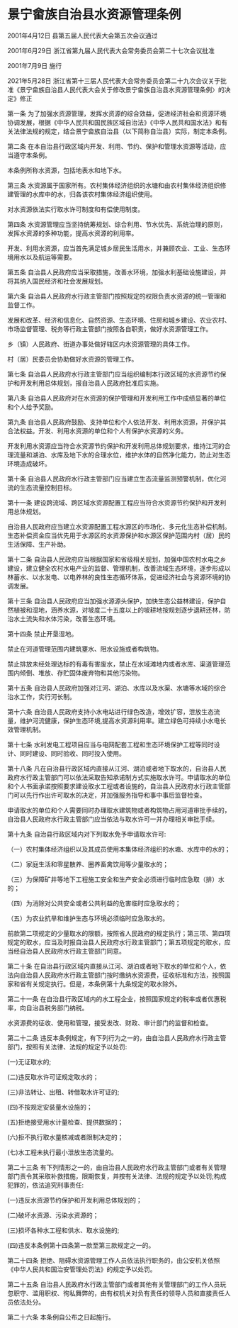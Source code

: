# 景宁畲族自治县水资源管理条例

2001年4月12日 县第五届人民代表大会第五次会议通过

2001年6月29日 浙江省第九届人民代表大会常务委员会第二十七次会议批准

2001年7月9日 施行

2021年5月28日 浙江省第十三届人民代表大会常务委员会第二十九次会议关于批准《景宁畲族自治县人民代表大会关于修改景宁畲族自治县水资源管理条例〉的决定》修正



第一条 为了加强水资源管理，发挥水资源的综合效益，促进经济社会和资源环境协调发展，根据《中华人民共和国民族区域自治法》《中华人民共和国水法》和有关法律法规的规定，结合景宁畲族自治县（以下简称自治县）实际，制定本条例。

第二条 在本自治县行政区域内开发、利用、节约、保护和管理水资源等活动，应当遵守本条例。

本条例所称水资源，包括地表水和地下水。

第三条 水资源属于国家所有。农村集体经济组织的水塘和由农村集体经济组织修建管理的水库中的水，归各该农村集体经济组织使用。

对水资源依法实行取水许可制度和有偿使用制度。

第四条 水资源管理应当坚持统筹规划、综合利用、节水优先、系统治理的原则，发挥水资源的多种功能，提高水资源的利用率。

开发、利用水资源，应当首先满足城乡居民生活用水，并兼顾农业、工业、生态环境用水以及航运等需要。

第五条 自治县人民政府应当采取措施，改善水环境，加强水利基础设施建设，并将其纳入国民经济和社会发展规划。

第六条 自治县人民政府水行政主管部门按照规定的权限负责水资源的统一管理和监督工作。

发展和改革、经济和信息化、自然资源、生态环境、住房和城乡建设、农业农村、市场监督管理、税务等行政主管部门按照各自职责，做好水资源管理工作。

乡（镇）人民政府、街道办事处做好辖区内水资源管理的具体工作。

村（居）民委员会协助做好水资源的管理工作。

第七条 自治县人民政府水行政主管部门应当组织编制本行政区域的水资源节约保护和开发利用总体规划，报自治县人民政府批准后实施。

第八条 自治县人民政府对在水资源的保护管理和开发利用工作中成绩显著的单位和个人给予奖励。

第九条 自治县人民政府鼓励、支持单位和个人依法开发、利用水资源，并保护其合法权益。开发、利用水资源的单位和个人有保护水资源的义务。

开发利用水资源应当符合水资源节约保护和开发利用总体规划要求，维持江河的合理流量和湖泊、水库及地下水的合理水位，维护水体的自然净化能力，防止对生态环境造成破坏。

第十条 自治县人民政府水行政主管部门应当建立生态流量监测预警机制，优化河流的生态流量控制目标。

第十一条 建设跨流域、跨区域水资源配置工程应当符合水资源节约保护和开发利用总体规划。

自治县人民政府应当建立水资源配置工程水源区的市场化、多元化生态补偿机制。生态补偿资金应当优先用于水源区的水资源保护和水源区保护范围内村（居）民的生活保障、生产补助。

第十二条 自治县人民政府应当根据国家和省级相关规划，加强中国农村水电之乡建设，建立健全农村水电产业的监督、管理机制，改善流域生态环境，逐步形成以林蓄水、以水发电、以电养林的良性生态循环体系，促进经济社会与资源环境的协调发展。

第十三条 自治县人民政府应当加强水源源头保护，加快生态公益林建设，保护自然植被和湿地，涵养水源，对坡度二十五度以上的坡耕地按规划逐步退耕还林，防治水土流失和水体污染，改善生态环境。

第十四条 禁止开垦湿地。

禁止在河道管理范围内建筑壅水、阻水设施或者构筑物。

禁止排放未经处理达标的有毒有害废水，禁止在水域滩地内或者水库、渠道管理范围内倾倒、堆放、存贮固体废弃物和其他污染物。

第十五条 自治县人民政府加强对江河、湖泊、水库以及水渠、水塘等水域的综合治水工作，实行河长制。

第十六条 自治县人民政府支持小水电站进行绿色改造，增效扩容，泄放生态流量，维护河流健康，保护生态环境,提高水资源利用率。建立绿色可持续小水电长效管理机制。

第十七条 水利发电工程项目应当与电网配套工程和生态环境保护工程等同时设计、同时建设、同时验收、同时投入使用。

第十八条 凡在自治县行政区域内直接从江河、湖泊或者地下取水的，自治县人民政府水行政主管部门可以依法采取告知承诺制方式实施取水许可。申请取水的单位和个人书面承诺按照要求建设取水工程或者设施的，自治县人民政府水行政主管部门可以先行作出许可取水的决定，并加强服务指导和事中事后监督检查。

申请取水的单位和个人需要同时办理取水建筑物或者构筑物占用河道审批手续的，自治县人民政府水行政主管部门应当依法与取水许可一并办理相关审批手续。

第十九条 自治县行政区域内对下列取水免予申请取水许可:

（一）农村集体经济组织以及其成员使用本集体经济组织的水塘、水库中的水的；

（二）家庭生活和零星散养、圈养畜禽饮用等少量取水的；

（三）为保障矿井等地下工程施工安全和生产安全必须进行临时应急取（排）水的；

（四）为消除对公共安全或者公共利益的危害临时应急取水的；

（五）为农业抗旱和维护生态与环境必须临时应急取水的。

前款第二项规定的少量取水的限额，按照省人民政府的规定执行；第三项、第四项规定的取水，应当及时报自治县人民政府水行政主管部门；第五项规定的取水，应当经自治县人民政府水行政主管部门同意。

第二十条 在自治县行政区域内直接从江河、湖泊或者地下取水的单位和个人，依法向自治县人民政府水行政主管部门按时缴纳水资源费，征收标准和方法，按照国家和省有关规定执行。但是，本条例第十九条规定的取水除外。

第二十一条 在自治县行政区域内的水工程企业，按照国家规定的税率或者优惠税率，向自治县税务部门纳税。

水资源费的征收、使用和管理，接受发改、财政、审计部门的监督和检查。

第二十二条 违反本条例规定，有下列行为之一的，由自治县人民政府水行政主管部门，按照有关法律、法规的规定予以处罚:

(一)无证取水的;

(二)违反取水许可证规定取水的；

(三)非法转让、出租、转借取水许可证的;

(四)不按规定安装量水设施的；

(五)拒绝接受用水计量检查、提供数据的；

(六)拒不执行取水量核减或者限制决定的；

(七)水工程未执行最小泄放生态流量的。

第二十三条 有下列情形之一的，由自治县人民政府水行政主管部门或者有关管理部门责令其采取补救措施，限期恢复，并按有关法律、法规的规定予以处罚;构成犯罪的，依法追究刑事责任:

(一)违反水资源节约保护和开发利用总体规划的；

(二)破坏水资源、污染水资源的；

(三)损坏各种水工程和供水、取水设施的;

(四)违反本条例第十四条第一款至第三款规定之一的。

第二十四条 拒绝、阻碍水资源管理工作人员依法执行职务的，由公安机关依照《中华人民共和国治安管理处罚法》的规定予以处罚。

第二十五条 自治县人民政府水行政主管部门或者其他有关管理部门的工作人员玩忽职守、滥用职权、徇私舞弊的，由有权机关对负有责任的领导人员和直接责任人员依法处分。

第二十六条 本条例自公布之日起施行。